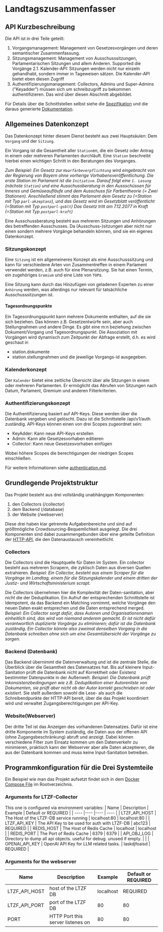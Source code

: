 # Landtagszusammenfasser

## API Kurzbeschreibung

Die API ist in drei Teile geteilt:
1. Vorgangsmanagement: Management von Gesetzesvorgängen und deren semantischer Zusammenfassung.
2. Sitzungsmanagement: Management von Ausschusssitzungen, Parlamentarischen Sitzungen und allem Anderen. Supported die Vorgänge
2.1. Kalender-API: Sitzungen werden nicht nur einzeln gehandhabt, sondern immer in Tageweisen sätzen. Die Kalender-API bietet eben diesen Zugriff
3. Authentifizierungsmanagement: Collectors, Admins und Super-Admins ("Keyadder") müssen sich um schreibzugriff zu bekommen authentifizieren. Das wird über diesen Abschnitt abgebildet.

Für Details über die Schnittstellen selbst siehe die [Spezifikation](./specs/openapi.yml) und die daraus generierte [Dokumentation](./generated/index.html).

## Allgemeines Datenkonzept
Das Datenkonzept hinter diesem Dienst besteht aus zwei Hauptsäulen: Dem `Vorgang` und der `Sitzung`.

Ein Vorgang ist die Gesamtheit aller `Station`en, die ein Gesetz oder Antrag in einem oder mehreren Parlamenten durchläuft.
Eine `Station` beschreibt hierbei einen wichtigen Schritt in den Beratungen des Vorganges. 

_Zum Beispiel:_
_Ein Gesetz zur `Haarfärbeverpflichtung` wird eingebracht von der Regierung von Bayern ohne vorherige Vorhabensveröffentlichung._
_Die erste Station im Parlament ist die `Initiative`._
_Darauf folgt eine `1. Lesung` (nächste `Station`) und eine Ausschussberatung in den Aussschüssen für Inneres und Gemüseaufläufe und dem_
_Ausschuss für Farbentheorie (= Zwei Stationen)._
_Anschließend stimmt das Parlament dem Gesetz zu (=Station mit Typ `parl-akzeptanz`), und das Gesetz wird im Gesetzblatt veröffentlicht (=Station mit Typ `postparl-gsblt`)_
_Das Gesetz tritt am 7.12.2077 in Kraft (=Station mit Typ `postparl-kraft`)_


Eine Ausschussberatung besteht aus mehreren Sitzungen und Anhörungen des betreffenden Ausschusses. Da (Ausschuss-)sitzungen aber nicht nur einen 
sondern mehrere Vorgänge behandeln können, sind sie ein eigenes Datenkonzept.

### Sitzungskonzept
Eine `Sitzung` ist ein allgemeineres Konzept als eine Ausschusssitzung und kann für verschiedene Arten von Zusammentreffen in einem Parlament verwendet werden, z.B. auch für eine Plenarsitzung. Sie hat einen Termin, ein zugehöriges `Gremium` und eine Liste von `TOP`s.

Eine Sitzung kann durch das Hinzufügen von geladenen Experten zu einer `Anhörung` werden, was allerdings nur relevant für tatsächliche Ausschusssitzungen ist. 

#### Tagesordnungspunkte
Ein Tagesordnungspunkt kann mehrere Dokumente enthalten, auf die sie sich beziehen. Das können z.B. Gesetzentwürfe sein, aber auch Stellungnahmen und andere Dinge.
Es gibt eine m:n beziehung zwischen Dokument/Vorgang und Tagesordnungspunkt.
Die Assoziation mit Vorgängen wird dynamisch zum Zeitpunkt der Abfrage erstellt, d.h. es wird geschaut in 
- station.dokumente
- station.stellungnahmen
und die jeweilige Vorgangs-id ausgegeben.

### Kalenderkonzept
Der `Kalender` bietet eine zeitliche Übersicht über alle Sitzungen in einem oder mehreren Parlamenten. Er ermöglicht das Abrufen von Sitzungen nach Datum, Parlament, Gremium und anderen Filterkriterien.

### Authentifizierungskonzept
Die Authentifizierung basiert auf API-Keys. Diese werden über die Datenbank vergeben und gelöscht. Dazu ist die Schnittstelle /api/v1/auth zuständig.
API-Keys können einen von drei Scopes zugeordnet sein:

- KeyAdder: Kann neue API-Keys erstellen
- Admin: Kann alle Gesetzesvorhaben editieren
- Collector: Kann neue Gesetzesvorhaben einfügen

Wobei höhere Scopes die berechtigungen der niedrigen Scopes einschließen.

Für weitere Informationen siehe [authentication.md](authentication.md).

## Grundlegende Projektstruktur
Das Projekt besteht aus drei vollständig unabhängigen Komponenten:
1. den Collectors (/collector)
2. dem Backend (/database)
3. der Website (/webserver)

Diese drei haben klar getrennte Aufgabenbereiche und sind auf größtmögliche Crowdsourcing-Bequemlichkeit ausgelegt. 
Die drei Komponenten sind dabei zusammengebunden über eine geteilte Definition der [HTTP-API](specs/openapi.yml), die den Datenaustausch vereinheitlicht.  

### Collectors
Die Collectors sind die Hauptquelle für Daten im System. Ein collector besteht aus mehreren Scrapern, die zyklisch Daten aus diversen Quellen extrahieren.
_Beispiel: Ein Collector, besteht aus einem Scraper für die Vorgänge im Landtag, einem für die Sitzungskalender und einem dritten der Justiz- und Wirtschaftsministerium scrapt._

Die Collectors übernehmen hier die Komplexität der Daten-sanitation, aber _nicht_ die der Deduplikation. Ein Aufruf der entsprechenden Schnittstelle ist 
Idempotent, da das Backend ein Matching vornimmt, welche Vorgänge den neuen Daten exakt entsprechen und die Daten entsprechend merged.
_Beispiel: Ein Collector sorgt dafür, dass Autoren und Organisationsnamen einheitlich sind, das wird von niemand anderem gemacht. Er ist nicht dafür verantwortlich duplizierte Vorgänge zu eliminieren; dafür ist die Datenbank zuständig. Ein Collector könnte also zweimal denselben Vorgang in die Datenbank schreiben ohne sich um eine Gesamtübersicht der Vorgänge zu sorgen._

### Backend (Datenbank)
Das Backend übernimmt die Datenverwaltung und ist die zentrale Stelle, die Überblick über die Gesamtheit des Datensatzes hat. Bis auf kleinere Input-Sanitation prüft die Datenbank nicht auf Korrektheit oder Existenz bestimmter Datenpunkte in der Außenwelt.
_Beispiel: Die Datenbank prüft Inkonsistenzbedingungen wie z.B. Deduplikation einer Autorenliste von Dokumenten, sie prüft aber nicht ob der Autor korrekt geschrieben ist oder existiert._
Sie stellt außerdem sowohl die Lese- als auch die Schreibendpunkte der HTTP-API bereit, über die das Projekt koordiniert wird und verwaltet Zugangsberechtigungen per API-Key.

### Website(Webserver)
Der dritte Teil ist das Anzeigen des vorhandenen Datensatzes. Dafür ist eine dritte Komponente im System zuständig, die Daten aus der offenen API (ohne Zugangsbeschränkung) abruft und anzeigt. Dabei können verschiedene Filter zum Einsatz kommen um den Datenverkehr zu minimieren, praktisch kann der Webserver aber alle Daten akzeptieren, die aus der Datenbank kommen und muss keine Input-Sanitation betreiben.

## Programmkonfiguration für die Drei Systemteile

Ein Beispiel wie man das Projekt aufsetzt findet sich in dem [Docker Compose File](../docker-compose.yml) im Rootverzeichnis.

### Arguments for LTZF-Collector

This one is configured via environment variables:
| Name             | Description                                  | Example      | Default or REQUIRED |
| ---- |---- |---- | ---- |
| LTZF_API_HOST    | The Host of the LTZF-DB service running      | localhost:80 | localhost:80 |
| LTZF_API_KEY     | The API Key to be used for auth with LTZF-DB | abc123       | REQUIRED     |
| REDIS_HOST       | The Host of Redis Cache                      | localhost    | localhost    |
| REDIS_PORT       | The Port of Redis Cache                      | 6379         | 6379         |
| API_OBJ_LOG      | Directory to dump all api objects. useful for debug. unused if empty. |    |
| OPENAI_API_KEY   | OpenAI API Key for LLM related tasks.        | laskdjfoaisd | REQUIRED     |


### Arguments for the webserver
| Name        | Description                       | Example   | Default or REQUIRED |
| ---- |----  |---- | ---- |
| LTZF_API_HOST | host of the LTZF DB               | localhost | REQUIRED  |
| LTZF_API_PORT | port of the LTZF DB               | 80        | 80        |
| PORT          | HTTP Port this server listenes on | 80        | 80        |